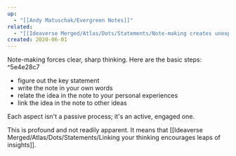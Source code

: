 ```yaml
---
up:
  - "[[Andy Matuschak/Evergreen Notes]]"
related:
  - "[[Ideaverse Merged/Atlas/Dots/Statements/Note-making creates unexpected optionality]]"
created: 2020-06-01
---
```

Note-making forces clear, sharp thinking. Here are the basic steps: ^5e4e28c7

- figure out the key statement
- write the note in your own words
- relate the idea in the note to your personal experiences
- link the idea in the note to other ideas

Each aspect isn't a passive process; it's an active, engaged one.

This is profound and not readily apparent. It means that [[Ideaverse Merged/Atlas/Dots/Statements/Linking your thinking encourages leaps of insights]].